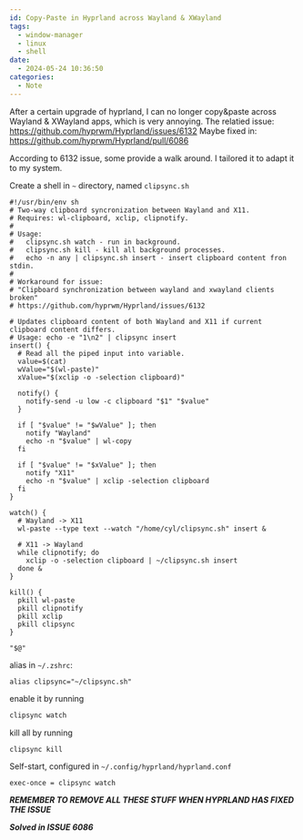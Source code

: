 ```yaml
---
id: Copy-Paste in Hyprland across Wayland & XWayland
tags:
  - window-manager
  - linux
  - shell
date:
  - 2024-05-24 10:36:50
categories:
  - Note
---
```

After a certain upgrade of hyprland, I can no longer copy&paste across Wayland & XWayland apps, which is very annoying.
The relatied issue: https://github.com/hyprwm/Hyprland/issues/6132
Maybe fixed in: https://github.com/hyprwm/Hyprland/pull/6086

According to 6132 issue, some provide a walk around. I tailored it to adapt it to my system.

Create a shell in `~` directory, named `clipsync.sh`
```shell
#!/usr/bin/env sh
# Two-way clipboard syncronization between Wayland and X11.
# Requires: wl-clipboard, xclip, clipnotify.
#
# Usage:
#   clipsync.sh watch - run in background.
#   clipsync.sh kill - kill all background processes.
#   echo -n any | clipsync.sh insert - insert clipboard content fron stdin.
#
# Workaround for issue:
# "Clipboard synchronization between wayland and xwayland clients broken"
# https://github.com/hyprwm/Hyprland/issues/6132

# Updates clipboard content of both Wayland and X11 if current clipboard content differs.
# Usage: echo -e "1\n2" | clipsync insert
insert() {
  # Read all the piped input into variable.
  value=$(cat)
  wValue="$(wl-paste)"
  xValue="$(xclip -o -selection clipboard)"

  notify() {
    notify-send -u low -c clipboard "$1" "$value"
  }

  if [ "$value" != "$wValue" ]; then
    notify "Wayland"
    echo -n "$value" | wl-copy
  fi

  if [ "$value" != "$xValue" ]; then
    notify "X11"
    echo -n "$value" | xclip -selection clipboard
  fi
}

watch() {
  # Wayland -> X11
  wl-paste --type text --watch "/home/cyl/clipsync.sh" insert &

  # X11 -> Wayland
  while clipnotify; do
    xclip -o -selection clipboard | ~/clipsync.sh insert
  done &
}

kill() {
  pkill wl-paste
  pkill clipnotify
  pkill xclip
  pkill clipsync
}

"$@"
```

alias in `~/.zshrc`:
```
alias clipsync="~/clipsync.sh"
```


enable it by running
```bash
clipsync watch
```

kill all by running
```bash
clipsync kill
```

Self-start, configured in `~/.config/hyprland/hyprland.conf`
```
exec-once = clipsync watch
```

***REMEMBER TO REMOVE ALL THESE STUFF WHEN HYPRLAND HAS FIXED THE ISSUE***

***Solved in ISSUE 6086***
